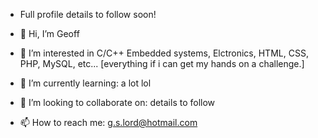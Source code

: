 - Full profile details to follow soon!

- 👋 Hi, I’m Geoff
- 👀 I’m interested in C/C++ Embedded systems, Elctronics, HTML, CSS, PHP, MySQL, etc... [everything if i can get my hands on a challenge.]
- 🌱 I’m currently learning: a lot lol
- 💞️ I’m looking to collaborate on: details to follow
- 📫 How to reach me: g.s.lord@hotmail.com

<!---
Geoffs-Dev/Geoffs-Dev is a ✨ special ✨ repository because its `README.md` (this file) appears on your GitHub profile.
You can click the Preview link to take a look at your changes.
--->
